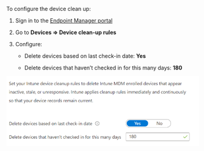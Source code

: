 To configure the device clean up:

1.  Sign in to the [Endpoint Manager portal](https://endpoint.microsoft.com/)
    
2.  Go to **Devices => Device clean-up rules**
    
3.  Configure:
    
    *   Delete devices based on last check-in date: **Yes**
        
    *   Delete devices that haven’t checked in for this many days: **180**
        

![](attachments/2012676249/2012872764.png)